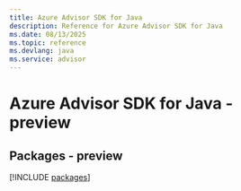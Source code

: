 ```yaml
---
title: Azure Advisor SDK for Java
description: Reference for Azure Advisor SDK for Java
ms.date: 08/13/2025
ms.topic: reference
ms.devlang: java
ms.service: advisor
---
```

# Azure Advisor SDK for Java - preview
## Packages - preview
[!INCLUDE [packages](advisor-index.md)]